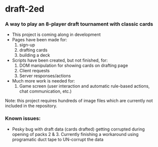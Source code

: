 # draft-2ed

### A way to play an 8-player draft tournament with classic cards
 
- This project is coming along in development
- Pages have been made for:
    1. sign-up
    2. drafting cards
    3. building a deck
- Scripts have been created, but not finished, for:
    1. DOM manipulation for showing cards on drafting page
    2. Client requests
    3. Server responses/actions
- Much more work is needed for:
    1. Game screen (user interaction and automatic rule-based actions, chat communication, etc.)

Note: this project requires hundreds of image files which are currently not included in the repository.

### Known issues:
- Pesky bug with draft data (cards drafted) getting corrupted during opening of packs 2 & 3.  Currently finishing a workaround using programatic duct tape to UN-corrupt the data